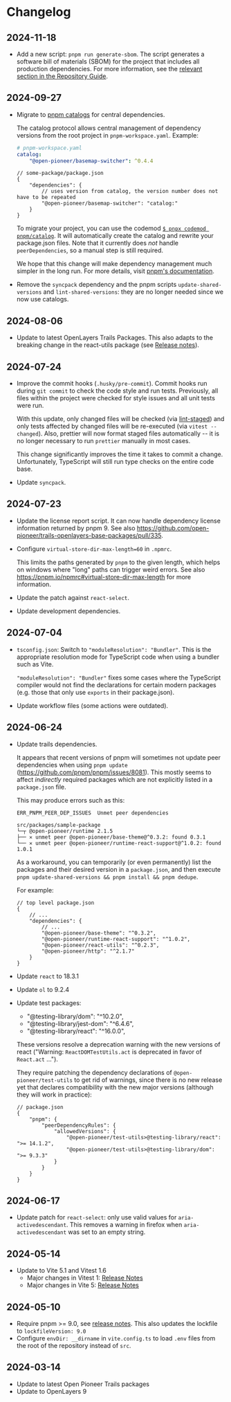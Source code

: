 # Changelog

## 2024-11-18

-   Add a new script: `pnpm run generate-sbom`.
    The script generates a software bill of materials (SBOM) for the project that includes all production dependencies.
    For more information, see the [relevant section in the Repository Guide](./docs/RepositoryGuide.md#pnpm-run-generate-sbom).

## 2024-09-27

-   Migrate to [pnpm catalogs](https://pnpm.io/catalogs) for central dependencies.

    The catalog protocol allows central management of dependency versions from the root project in `pnpm-workspace.yaml`. Example:

    ```yaml
    # pnpm-workspace.yaml
    catalog:
        "@open-pioneer/basemap-switcher": ^0.4.4
    ```

    ```jsonc
    // some-package/package.json
    {
        "dependencies": {
            // uses version from catalog, the version number does not have to be repeated
            "@open-pioneer/basemap-switcher": "catalog:"
        }
    }
    ```

    To migrate your project, you can use the codemod [`$ pnpx codemod pnpm/catalog`](https://codemod.com/registry/pnpm-catalog). It will automatically create the catalog and rewrite your package.json files. Note that it currently does _not_ handle `peerDependencies`, so a manual step is still required.

    We hope that this change will make dependency management much simpler in the long run.
    For more details, visit [pnpm's documentation](https://pnpm.io/catalogs).

-   Remove the `syncpack` dependency and the pnpm scripts `update-shared-versions` and `lint-shared-versions`: they are no longer needed since we now use catalogs.

## 2024-08-06

-   Update to latest OpenLayers Trails Packages.
    This also adapts to the breaking change in the react-utils package (see [Release notes](https://github.com/open-pioneer/trails-core-packages/releases/tag/%40open-pioneer%2Freact-utils%401.0.0)).

## 2024-07-24

-   Improve the commit hooks (`.husky/pre-commit`).
    Commit hooks run during `git commit` to check the code style and run tests.
    Previously, all files within the project were checked for style issues and all unit tests were run.

    With this update, only changed files will be checked (via [lint-staged](https://www.npmjs.com/package/lint-staged)) and only tests affected by changed files will be re-executed (via `vitest --changed`).
    Also, prettier will now format staged files automatically -- it is no longer necessary to run `prettier` manually in most cases.

    This change significantly improves the time it takes to commit a change.
    Unfortunately, TypeScript will still run type checks on the entire code base.

-   Update `syncpack`.

## 2024-07-23

-   Update the license report script. It can now handle dependency license information returned by pnpm 9.
    See also <https://github.com/open-pioneer/trails-openlayers-base-packages/pull/335>.
-   Configure `virtual-store-dir-max-length=60` in `.npmrc`.

    This limits the paths generated by `pnpm` to the given length, which helps on windows where "long" paths can trigger weird errors.
    See also <https://pnpm.io/npmrc#virtual-store-dir-max-length> for more information.

-   Update the patch against `react-select`.
-   Update development dependencies.

## 2024-07-04

-   `tsconfig.json`: Switch to `"moduleResolution": "Bundler"`.
    This is the appropriate resolution mode for TypeScript code when using a bundler such as Vite.

    `"moduleResolution": "Bundler"` fixes some cases where the TypeScript compiler would not find the declarations for certain modern packages
    (e.g. those that only use `exports` in their package.json).

-   Update workflow files (some actions were outdated).

## 2024-06-24

-   Update trails dependencies.

    It appears that recent versions of pnpm will sometimes not update peer dependencies when using `pnpm update` (https://github.com/pnpm/pnpm/issues/8081).
    This mostly seems to affect _indirectly_ required packages which are not explicitly listed in a `package.json` file.

    This may produce errors such as this:

    ```text
    ERR_PNPM_PEER_DEP_ISSUES  Unmet peer dependencies

    src/packages/sample-package
    └─┬ @open-pioneer/runtime 2.1.5
    ├── ✕ unmet peer @open-pioneer/base-theme@^0.3.2: found 0.3.1
    └── ✕ unmet peer @open-pioneer/runtime-react-support@^1.0.2: found 1.0.1
    ```

    As a workaround, you can temporarily (or even permanently) list the packages and their desired version in a `package.json`, and then execute `pnpm update-shared-versions && pnpm install && pnpm dedupe`.

    For example:

    ```jsonc
    // top level package.json
    {
        // ...
        "dependencies": {
            // ...
            "@open-pioneer/base-theme": "^0.3.2",
            "@open-pioneer/runtime-react-support": "^1.0.2",
            "@open-pioneer/react-utils": "^0.2.3",
            "@open-pioneer/http": "^2.1.7"
        }
    }
    ```

-   Update `react` to 18.3.1
-   Update `ol` to 9.2.4
-   Update test packages:

    -   "@testing-library/dom": "^10.2.0",
    -   "@testing-library/jest-dom": "^6.4.6",
    -   "@testing-library/react": "^16.0.0",

    These versions resolve a deprecation warning with the new versions of react ("Warning: `ReactDOMTestUtils.act` is deprecated in favor of `React.act` ...").

    They require patching the dependency declarations of `@open-pioneer/test-utils` to get rid of warnings, since there is no new release yet that declares compatibility
    with the new major versions (although they will work in practice):

    ```jsonc
    // package.json
    {
        "pnpm": {
            "peerDependencyRules": {
                "allowedVersions": {
                    "@open-pioneer/test-utils>@testing-library/react": ">= 14.1.2",
                    "@open-pioneer/test-utils>@testing-library/dom": ">= 9.3.3"
                }
            }
        }
    }
    ```

## 2024-06-17

-   Update patch for `react-select`: only use valid values for `aria-activedescendant`.
    This removes a warning in firefox when `aria-activedescendant` was set to an empty string.

## 2024-05-14

-   Update to Vite 5.1 and Vitest 1.6
    -   Major changes in Vitest 1: [Release Notes](https://github.com/vitest-dev/vitest/releases/tag/v1.0.0)
    -   Major changes in Vite 5: [Release Notes](https://vitejs.dev/blog/announcing-vite5)

## 2024-05-10

-   Require pnpm >= 9.0, see [release notes](https://github.com/pnpm/pnpm/releases/tag/v9.0.0).
    This also updates the lockfile to `lockfileVersion: 9.0`
-   Configure `envDir: __dirname` in `vite.config.ts` to load `.env` files from the root of the repository instead of `src`.

## 2024-03-14

-   Update to latest Open Pioneer Trails packages
-   Update to OpenLayers 9
